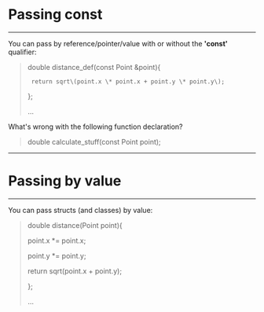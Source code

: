 # Passing const

---

You can pass by reference/pointer/value with or without the **'const'** qualifier:

> double distance\_def\(const Point &point\){
>
> ```
>  return sqrt\(point.x \* point.x + point.y \* point.y\);
> ```
>
> };
>
> …

What's wrong with the following function declaration?

> double calculate\_stuff\(const Point point\);

---

# Passing by value

---

You can pass structs \(and classes\) by value:

> double distance\(Point point\){
>
> point.x \*= point.x;
>
> point.y \*= point.y;
>
> return sqrt\(point.x + point.y\);
>
> };
>
> …



